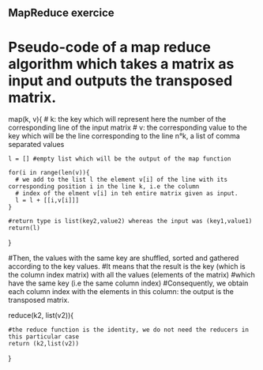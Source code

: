 ## MapReduce exercice

# Pseudo-code of a map reduce algorithm which takes a matrix as input and outputs the transposed matrix. 


map(k, v){
    # k: the key which will represent here the number of the corresponding line of the input matrix
    # v: the corresponding value to the key which will be the line corresponding to the line n°k, a list of comma separated values
    
    l = [] #empty list which will be the output of the map function 
    
    for(i in range(len(v)){
      # we add to the list l the element v[i] of the line with its corresponding position i in the line k, i.e the column
      # index of the elment v[i] in teh entire matrix given as input.
      l = l + [[i,v[i]]]
    }
    
    #return type is list(key2,value2) whereas the input was (key1,value1)
    return(l) 
}

#Then, the values with the same key are shuffled, sorted and gathered according to the key values.
#It means that the result is the key (which is the column index matrix) with all the values (elements of the matrix) 
#which have the same key (i.e the same column index) 
#Consequently, we obtain each column index with the elements in this column: the output is the transposed matrix. 


reduce(k2, list(v2)){
    
    #the reduce function is the identity, we do not need the reducers in this particular case
    return (k2,list(v2))
}
